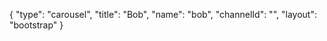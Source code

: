 {
    "type": "carousel",
    "title": "Bob",
    "name": "bob",
    "channelId": "",
    "layout": "bootstrap"
}